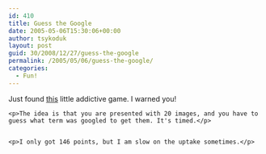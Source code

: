 ```yaml
---
id: 410
title: Guess the Google
date: 2005-05-06T15:30:06+00:00
author: tsykoduk
layout: post
guid: 30/2008/12/27/guess-the-google
permalink: /2005/05/06/guess-the-google/
categories:
  - Fun!
---
```

<p>Just found <a href="http://grant.robinson.name/projects/guess-the-google/">this</a> little addictive game. I warned you!</p>


	<p>The idea is that you are presented with 20 images, and you have to guess what term was googled to get them. It's timed.</p>


	<p>I only got 146 points, but I am slow on the uptake sometimes.</p>